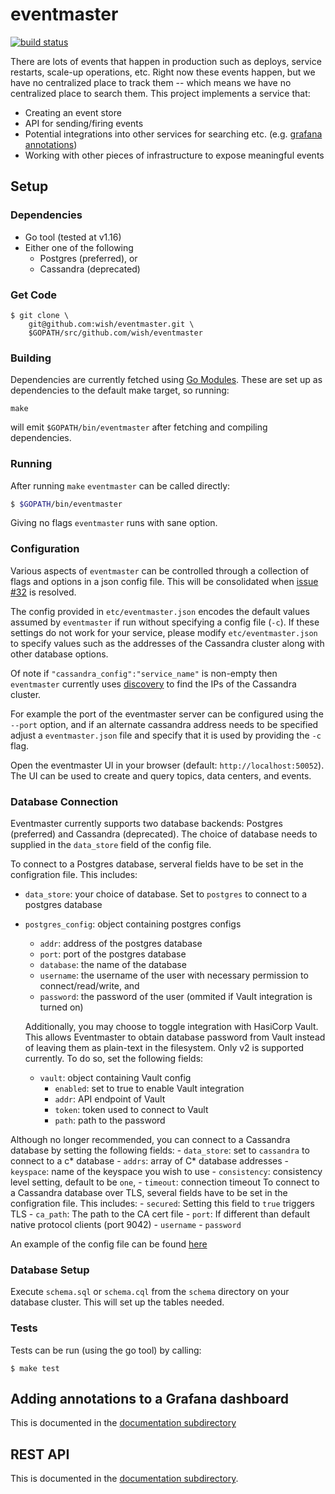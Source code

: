 # eventmaster

[![build status](https://github.com/wish/eventmaster/actions/workflows/build.yml/badge.svg)](https://github.com/wish/eventmaster/actions)

There are lots of events that happen in production such as deploys, service
restarts, scale-up operations, etc. Right now these events happen, but we have
no centralized place to track them -- which means we have no centralized place
to search them. This project implements a service that:

- Creating an event store
- API for sending/firing events
- Potential integrations into other services for searching etc. (e.g. [grafana annotations](./docs/grafana))
- Working with other pieces of infrastructure to expose meaningful events

## Setup
### Dependencies
- Go tool (tested at v1.16)
- Either one of the following
  - Postgres (preferred), or
  - Cassandra (deprecated)

### Get Code
```
$ git clone \
    git@github.com:wish/eventmaster.git \
    $GOPATH/src/github.com/wish/eventmaster
```

### Building

Dependencies are currently fetched using [Go Modules](https://blog.golang.org/using-go-modules).
These are set up as dependencies to the default make target, so running:

```
make
```

will emit `$GOPATH/bin/eventmaster` after fetching and compiling dependencies.


### Running

After running `make` `eventmaster` can be called directly:

```bash
$ $GOPATH/bin/eventmaster
```

Giving no flags `eventmaster` runs with sane option.

### Configuration

Various aspects of `eventmaster` can be controlled through a collection of
flags and options in a json config file. This will be consolidated when
[issue #32](https://github.com/wish/eventmaster/issues/32)
is resolved.

The config provided in `etc/eventmaster.json` encodes the default values
assumed by `eventmaster` if run without specifying a config file (`-c`). If
these settings do not work for your service, please modify
`etc/eventmaster.json` to specify values such as the addresses of the Cassandra
cluster along with other database options.

Of note if `"cassandra_config":"service_name"` is non-empty then `eventmaster`
currently uses
[discovery](https://github.com/wish/discovery)
to find the IPs of the Cassandra cluster.

For example the port of the eventmaster server can be configured using the
`--port` option, and if an alternate cassandra address needs to be specified
adjust a `eventmaster.json` file and specify that it is used by providing the
`-c` flag.

Open the eventmaster UI in your browser (default: `http://localhost:50052`).
The UI can be used to create and query topics, data centers, and events.

### Database Connection
Eventmaster currently supports two database backends: Postgres (preferred) and Cassandra (deprecated). The choice of database needs to supplied in the `data_store` field of the config file.

To connect to a Postgres database, serveral fields have to be set in the configration file. This includes:
  - `data_store`: your choice of database. Set to `postgres` to connect to a postgres database
  - `postgres_config`: object containing postgres configs
    - `addr`: address of the postgres database
    - `port`: port of the postgres database
    - `database`: the name of the database
    - `username`: the username of the user with necessary permission to connect/read/write, and
    - `password`: the password of the user (ommited if Vault integration is turned on)

    Additionally, you may choose to toggle integration with HasiCorp Vault. This allows Eventmaster to obtain database password from Vault instead of leaving them as plain-text in the filesystem. Only v2 is supported currently. To do so, set the following fields:
    - `vault`: object containing Vault config
      - `enabled`: set to true to enable Vault integration
      - `addr`: API endpoint of Vault
      - `token`: token used to connect to Vault
      - `path`: path to the password

Although no longer recommended, you can connect to a Cassandra database by setting the following fields:
    - `data_store`: set to `cassandra` to connect to a c* database
    - `addrs`: array of C* database addresses
    - `keyspace`: name of the keyspace you wish to use
    - `consistency`: consistency level setting, default to be `one`,
    - `timeout`: connection timeout
To connect to a Cassandra database over TLS, several fields have to be set in the configration file. This includes:
    - `secured`: Setting this field to `true` triggers TLS
    - `ca_path`: The path to the CA cert file
    - `port`: If different than default native protocol clients (port 9042)
    - `username`
    - `password`

An example of the config file can be found [here](https://github.com/wish/eventmaster/blob/master/etc/eventmaster.json)
### Database Setup

Execute `schema.sql` or `schema.cql` from the `schema` directory on your database cluster. This will set up the tables needed.

### Tests
Tests can be run (using the go tool) by calling:

```
$ make test
```

## Adding annotations to a Grafana dashboard

This is documented in the [documentation subdirectory](./docs/grafana)

## REST API

This is documented in the [documentation subdirectory](./docs/api/).
